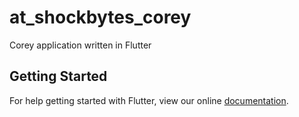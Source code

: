 # at_shockbytes_corey

Corey application written in Flutter

## Getting Started

For help getting started with Flutter, view our online
[documentation](https://flutter.io/).
